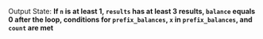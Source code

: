 Output State: **If `n` is at least 1, `results` has at least 3 results, `balance` equals 0 after the loop, conditions for `prefix_balances`, `x` in `prefix_balances`, and `count` are met**